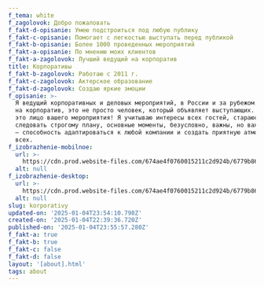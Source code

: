 ```yaml
---
f_tema: white
f_zagolovok: Добро пожаловать
f_fakt-d-opisanie: Умею подстроиться под любую публику
f_fakt-c-opisanie: Помогает с легкостью выступать перед публикой
f_fakt-b-opisanie: Более 1000 проведенных мероприятий
f_fakt-a-opisanie: По мнению моих клиентов
f_fakt-a-zagolovok: Лучший ведущий на корпоратив
title: Корпоративы
f_fakt-b-zagolovok: Работаю с 2011 г.
f_fakt-c-zagolovok: Актерское образование
f_fakt-d-zagolovok: Создаю яркие эмоции
f_opisanie: >-
  Я ведущий корпоративных и деловых мероприятий, в России и за рубежом. Ведущий
  на корпоратив, это не просто человек, который объявляет выступающих. Ведущий -
  это лицо вашего мероприятия! Я учитываю интересы всех гостей, стараюсь не
  следовать строгому плану, основные моменты, безусловно, важны, но важнее всего
  — способность адаптироваться к любой компании и создать приятную атмосферу для
  всех.
f_izobrazhenie-mobilnoe:
  url: >-
    https://cdn.prod.website-files.com/674ae4f0760015211c2d924b/6779b8674b4b7dca203a2665_Slide%2016_9%20-%2058.jpg
  alt: null
f_izobrazhenie-desktop:
  url: >-
    https://cdn.prod.website-files.com/674ae4f0760015211c2d924b/6779b8639e7277880061c265_Slide%2016_9%20-%2057.jpg
  alt: null
slug: korporativy
updated-on: '2025-01-04T23:54:10.798Z'
created-on: '2025-01-04T22:39:36.720Z'
published-on: '2025-01-04T23:55:57.280Z'
f_fakt-a: true
f_fakt-b: true
f_fakt-c: false
f_fakt-d: false
layout: '[about].html'
tags: about
---
```



